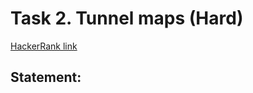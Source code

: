 # Task 2. Tunnel maps (Hard)

[HackerRank link](<https://www.hackerrank.com/contests/sda-hw-11-2021/challenges/tunnel-maps>)

## Statement:

<!-- TODO -->

